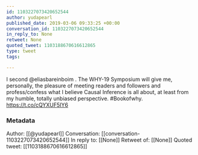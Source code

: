 ```yaml
---
id: 1103227073420652544
author: yudapearl
published_date: 2019-03-06 09:33:25 +00:00
conversation_id: 1103227073420652544
in_reply_to: None
retweet: None
quoted_tweet: 1103188670616612865
type: tweet
tags:

---
```


I second @eliasbareinboim . The WHY-19 Symposium will give me, personally, the pleasure of meeting readers and followers and profess/confess what I believe Causal Inference is all about, at least from my humble, totally unbiased perspective. #Bookofwhy. https://t.co/cQYXUF5IY6

### Metadata

Author: [[@yudapearl]]
Conversation: [[conversation-1103227073420652544]]
In reply to: [[None]]
Retweet of: [[None]]
Quoted tweet: [[1103188670616612865]]
